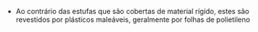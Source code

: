 - Ao contrário das estufas que são cobertas de material rígido, estes são revestidos por plásticos maleáveis, geralmente por folhas de polietileno